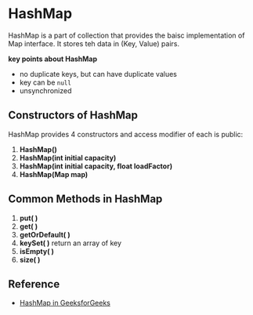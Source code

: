 # HashMap
HashMap is a part of collection that provides the baisc implementation of Map interface. It stores teh data in (Key, Value)
pairs.

**key points about HashMap**
- no duplicate keys, but can have duplicate values
- key can be `null`
- unsynchronized

## Constructors of HashMap

HashMap provides 4 constructors and access modifier of each is public:
1. **HashMap()** 
2. **HashMap(int initial capacity)**
3. **HashMap(int initial capacity, float loadFactor)**
4. **HashMap(Map map)**

##  Common Methods in HashMap
1. **put( )**
2. **get( )**
3. **getOrDefault( )**
4. **keySet( )**  return an array of key
5. **isEmpty( )**
6. **size( )**

## Reference
- [HashMap in GeeksforGeeks](https://www.geeksforgeeks.org/java-util-hashmap-in-java/)
